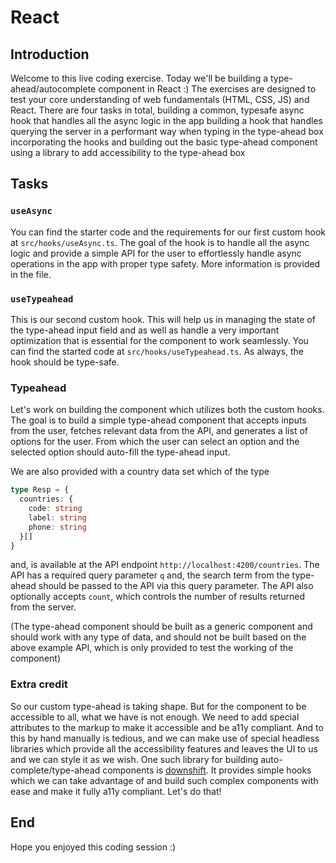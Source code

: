 # React

## Introduction

Welcome to this live coding exercise. Today we'll be building a type-ahead/autocomplete component in React :)
The exercises are designed to test your core understanding of web fundamentals (HTML, CSS, JS) and React.
There are four tasks in total,
building a common, typesafe async hook that handles all the async logic in the app
building a hook that handles querying the server in a performant way when typing in the type-ahead box
incorporating the hooks and building out the basic type-ahead component
using a library to add accessibility to the type-ahead box

## Tasks

### `useAsync`

You can find the starter code and the requirements for our first custom hook at `src/hooks/useAsync.ts`. The goal of the hook is to handle all the async logic and provide a simple API for the user to effortlessly handle async operations in the app with proper type safety. More information is provided in the file.

### `useTypeahead`

This is our second custom hook. This will help us in managing the state of the type-ahead input field and as well as handle a very important optimization that is essential for the component to work seamlessly. You can find the started code at `src/hooks/useTypeahead.ts`. As always, the hook should be type-safe.

### Typeahead

Let's work on building the component which utilizes both the custom hooks. The goal is to build a simple type-ahead component that accepts inputs from the user, fetches relevant data from the API, and generates a list of options for the user. From which the user can select an option and the selected option should auto-fill the type-ahead input.

We are also provided with a country data set which of the type

```ts
type Resp = {
  countries: {
    code: string
    label: string
    phone: string
  }[]
}
```

and, is available at the API endpoint `http://localhost:4200/countries`.
The API has a required query parameter `q` and, the search term from the type-ahead should be passed to the API via this query parameter. The API also optionally accepts `count`, which controls the number of results returned from the server.

(The type-ahead component should be built as a generic component and should work with any type of data, and should not be built based on the above example API, which is only provided to test the working of the component)

### Extra credit

So our custom type-ahead is taking shape. But for the component to be accessible to all, what we have is not enough. We need to add special attributes to the markup to make it accessible and be a11y compliant. And to this by hand manually is tedious, and we can make use of special headless libraries which provide all the accessibility features and leaves the UI to us and we can style it as we wish.
One such library for building auto-complete/type-ahead components is [downshift](https://github.com/downshift-js/downshift). It provides simple hooks which we can take advantage of and build such complex components with ease and make it fully a11y compliant. Let's do that!

## End

Hope you enjoyed this coding session :)
